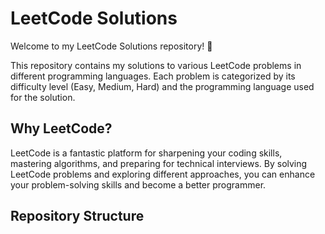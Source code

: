 # LeetCode Solutions

Welcome to my LeetCode Solutions repository! 🚀

This repository contains my solutions to various LeetCode problems in different programming languages. Each problem is categorized by its difficulty level (Easy, Medium, Hard) and the programming language used for the solution.

## Why LeetCode?

LeetCode is a fantastic platform for sharpening your coding skills, mastering algorithms, and preparing for technical interviews. By solving LeetCode problems and exploring different approaches, you can enhance your problem-solving skills and become a better programmer.

## Repository Structure

